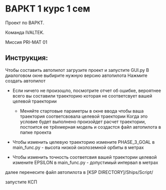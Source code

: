 <h1> ВАРКТ 1 курс 1 сем </h1>

Проект по ВАРКТ.

Команда IVALTEK. 

Миссия PRI-MAT 01


<h2> Инструкция: </h2>

Чтобы составить автопилот загрузите проект и запустите GUI.py
В диалоговом окне выбирите нужную версию автопилота
Нажмите создать автопилот
- Если ничего не произошло, посмотрите отчет об ошибке, вероятнее всего вы составили траекторию которая не соответсвует вашей целевой траектории
  - Меняйте стартовые параметры в окне ввода чтобы ваша траектория соответсвовала целевой траектории
Когда это условие будет выполнено произойдет расчет траектории, постоится ее трёхмерная модель и создастся файл автопилота в папке проекта


- Чтобы изменить целевую траекторию измените PHASE_3_GOAL в main_func.py - высота низкой околоземной орбиты в метрах
- Чтобы изменить точность соответсвия вашей траектории целевой измените EPSILON в main_func.py - допустимый интервал в метрах

далее перенесите файл автопилота в [KSP DIRECTORY]/Ships/Script/

запустите КСП
